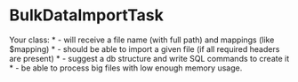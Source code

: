# BulkDataImportTask
Your class:  * - will receive a file name (with full path) and mappings (like $mapping)  * - should be able to import a given file (if all required headers are present)  * - suggest a db structure and write SQL commands to create it  * - be able to process big files with low enough memory usage.
